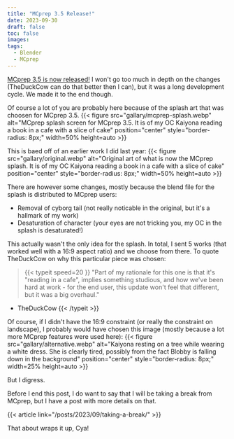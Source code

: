 ```yaml
---
title: "MCprep 3.5 Release!"
date: 2023-09-30
draft: false
toc: false
images:
tags:
  - Blender 
  - MCprep
---
```


[MCprep 3.5 is now released!](https://github.com/Moo-Ack-Productions/MCprep/releases/tag/3.5.0) I won't go too much in depth on the changes (TheDuckCow can do that better then I can), but it was a long development cycle. We made it to the end though.

Of course a lot of you are probably here because of the splash art that was choosen for MCprep 3.5.
{{< figure src="gallary/mcprep-splash.webp" alt="MCprep splash screen for MCprep 3.5. It is of my OC Kaiyona reading a book in a cafe with a slice of cake" position="center" style="border-radius: 8px;" width=50% height=auto >}}

This is baed off of an earlier work I did last year:
{{< figure src="gallary/original.webp" alt="Original art of what is now the MCprep splash. It is of my OC Kaiyona reading a book in a cafe with a slice of cake" position="center" style="border-radius: 8px;" width=50% height=auto >}}

There are however some changes, mostly because the blend file for the splash is distributed to MCprep users:
- Removal of cyborg tail (not really noticable in the original, but it's a hallmark of my work)
- Desaturation of character (your eyes are not tricking you, my OC in the splash is desaturated!)

This actually wasn't the only idea for the splash. In total, I sent 5 works (that worked well with a 16:9 aspect ratio) and we choose from there. To quote TheDuckCow on why this particular piece was chosen:

> {{< typeit 
  speed=20
>}}
"Part of my rationale for this one is that it's "reading in a cafe", implies something studious, and how we've been hard at work - for the end user, this update won't feel that different, but it was a big overhaul."
- TheDuckCow
{{< /typeit >}}

Of course, if I didn't have the 16:9 constraint (or really the constraint on landscape), I probably would have chosen this image (mostly because a lot more MCprep features were used here):
{{< figure src="gallary/alternative.webp" alt="Kaiyona resting on a tree while wearing a white dress. She is clearly tired, possibly from the fact Blobby is falling down in the background" position="center" style="border-radius: 8px;" width=25% height=auto >}}

But I digress.

Before I end this post, I do want to say that I will be taking a break from MCprep, but I have a post with more details on that.

{{< article link="/posts/2023/09/taking-a-break/" >}}

That about wraps it up, Cya!
